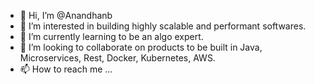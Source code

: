 - 👋 Hi, I’m @Anandhanb
- 👀 I’m interested in building highly scalable and performant softwares.
- 🌱 I’m currently learning to be an algo expert.
- 💞️ I’m looking to collaborate on products to be built in Java, Microservices, Rest, Docker, Kubernetes, AWS.
- 📫 How to reach me ...

<!---
Anandhanb/Anandhanb is a ✨ special ✨ repository because its `README.md` (this file) appears on your GitHub profile.
You can click the Preview link to take a look at your changes.
--->
